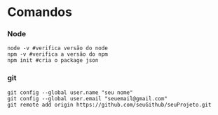 # Comandos

### Node

```
node -v #verifica versão do node
npm -v #verifica a versão do npm
npm init #cria o package json
```

### git

```
git config --global user.name "seu nome"
git config --global user.email "seuemail@gmail.com"
git remote add origin https://github.com/seuGithub/seuProjeto.git
```